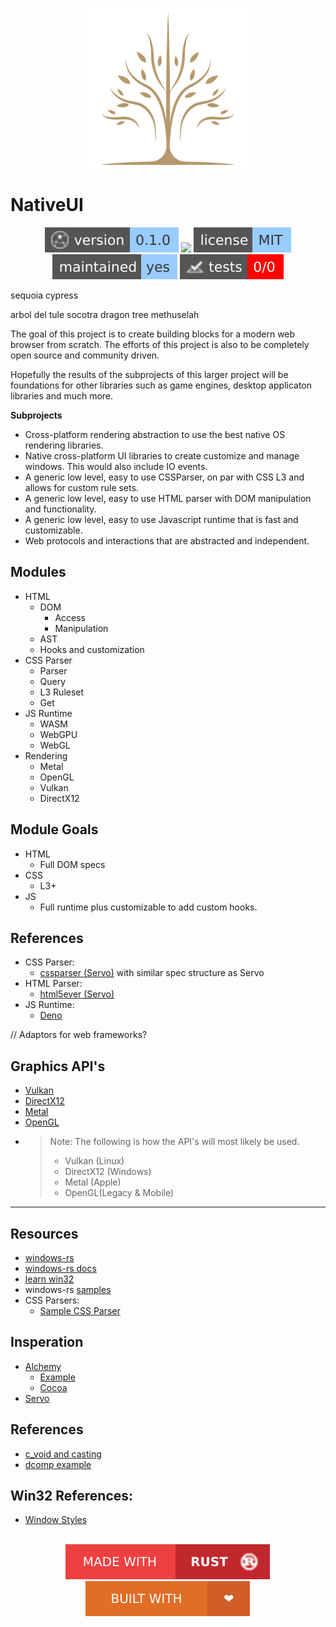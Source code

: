 <div align="center">

![Native UI Logo](assets/images/Native2.png)

</div>

# NativeUI 

<!-- Header Badges -->

<div align="center">
  
<img src="assets/badges/version.svg" alt="Version"/>
<a href="https://github.com/Tired-Fox/NativeUI/releases" alt="Release"><img src="https://img.shields.io/github/v/release/tired-fox/NativeUI.svg?style=flat-square&color=9cf"/></a>
<a href="https://github.com/Tired-Fox/NativeUI/blob/main/LICENSE" alt="License"><img src="assets/badges/license.svg"/></a>
<br>
<img src="assets/badges/maintained.svg" alt="Maintained"/>
<img src="assets/badges/tests.svg" alt="Tests"/>
  
</div>

sequoia
cypress

arbol del tule
socotra dragon tree
methuselah
<!-- End Header -->

The goal of this project is to create building blocks for a modern web browser from scratch. The efforts of this project is also to be completely
open source and community driven.

Hopefully the results of the subprojects of this larger project will be foundations for other libraries such as game engines, desktop applicaton libraries
and much more.

**Subprojects**
+ Cross-platform rendering abstraction to use the best native OS rendering libraries.
+ Native cross-platform UI libraries to create customize and manage windows. This would also include IO events.
+ A generic low level, easy to use CSSParser, on par with CSS L3 and allows for custom rule sets.
+ A generic low level, easy to use HTML parser with DOM manipulation and functionality.
+ A generic low level, easy to use Javascript runtime that is fast and customizable.
+ Web protocols and interactions that are abstracted and independent.

## Modules 
+ HTML
  + DOM
    + Access
    + Manipulation
  + AST
  + Hooks and customization
+ CSS Parser
  + Parser
  + Query
  + L3 Ruleset
  + Get
+ JS Runtime
  + WASM
  + WebGPU
  + WebGL
+ Rendering
  + Metal
  + OpenGL
  + Vulkan
  + DirectX12

## Module Goals
+ HTML
  + Full DOM specs
+ CSS
  + L3+
+ JS
  + Full runtime plus customizable to add custom hooks.

## References
- CSS Parser:
  + [cssparser (Servo)](https://docs.rs/cssparser/latest/cssparser/) with similar spec structure as Servo
- HTML Parser:
  + [html5ever (Servo)](https://github.com/servo/html5ever)
- JS Runtime:
  + [Deno](https://deno.com/blog/roll-your-own-javascript-runtime)

// Adaptors for web frameworks?

## Graphics API's
- [Vulkan](https://gpuopen.com/learn/hellovulkan-introductory-vulkan-sample/)
- [DirectX12](https://www.nvidia.com/en-us/geforce/technologies/dx12/)
- [Metal](https://developer.apple.com/metal/)
- [OpenGL](https://www.opengl.org/)

+ > Note: The following is how the API's will most likely be used.
  > - Vulkan (Linux)
  > - DirectX12 (Windows)
  > - Metal (Apple)
  > - OpenGL(Legacy & Mobile)
___

## Resources
- [windows-rs](https://github.com/microsoft/windows-rs)
- [windows-rs docs](https://microsoft.github.io/windows-docs-rs/doc/windows/Win32/System/LibraryLoader/fn.GetModuleHandleA.html)
- [learn win32](https://learn.microsoft.com/en-us/windows/win32/learnwin32/)
- windows-rs [samples](https://github.com/microsoft/windows-rs/blob/master/crates/samples/readme.md)
- CSS Parsers:
  - [Sample CSS Parser](https://github.com/servo/servo/blob/master/components/style/stylesheets/rule_parser.rs)

## Insperation
- [Alchemy](https://github.com/ryanmcgrath/alchemy)
  - [Example](https://github.com/ryanmcgrath/alchemy/blob/trunk/examples/layout/src/main.rs)
  - [Cocoa](https://github.com/ryanmcgrath/alchemy/tree/trunk/cocoa)
- [Servo](https://github.com/servo/servo)

## References
- [c_void and casting](https://stackoverflow.com/questions/24191249/working-with-c-void-in-an-ffi)
- [dcomp example](https://github.com/microsoft/windows-rs/blob/master/crates/samples/windows/dcomp/src/main.rs)

## Win32 References:
- [Window Styles](https://learn.microsoft.com/en-us/windows/win32/winmsg/window-styles)

<!-- Footer Badges -->

<br>
<div align="center">
  <img src="assets/badges/made_with_rust.svg" alt="Made with rust"/>
  <img src="assets/badges/built_with_love.svg" alt="Built with love"/>
</div>

<!-- End Footer -->
